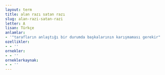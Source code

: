 ```yaml
---
layout: term
title: alan razı satan razı
slug: alan-razi-satan-razi
letter: A
lisan: Türkçe
anlamlar:
- '"tarafların anlaştığı bir durumda başkalarının karışmaması gerekir" anlamında kullanılan bir söz'
ozellikler:
- - ''
ornekler:
- - ''
orneklerkaynak:
- - ''
---
```

